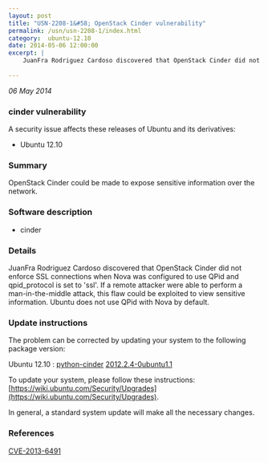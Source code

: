 ```yaml
---
layout: post
title: "USN-2208-1&#58; OpenStack Cinder vulnerability"
permalink: /usn/usn-2208-1/index.html
category:  ubuntu-12.10
date: 2014-05-06 12:00:00
excerpt: |
    JuanFra Rodriguez Cardoso discovered that OpenStack Cinder did not enforce SSL connections when Nova was configured to use QPid and qpid_protocol is set to &#39;ssl&#39;. If a remote attacker were able to perform a man-in-the-middle attack, this flaw could be exploited to view sensitive information. Ubuntu does not use QPid with Nova by default. 
    
--- 
```

 
 

*06 May 2014*

### cinder vulnerability

A security issue affects these releases of Ubuntu and its derivatives:

* Ubuntu 12.10

### Summary

OpenStack Cinder could be made to expose sensitive information over the network.

### Software description

* cinder 

### Details

JuanFra Rodriguez Cardoso discovered that OpenStack Cinder did not enforce SSL connections when Nova was configured to use QPid and qpid_protocol is set to &#39;ssl&#39;. If a remote attacker were able to perform a man-in-the-middle attack, this flaw could be exploited to view sensitive information. Ubuntu does not use QPid with Nova by default. 

### Update instructions

The problem can be corrected by updating your system to the following package version:

Ubuntu 12.10
 : [python-cinder](https://launchpad.net/ubuntu/+source/cinder) <span> [2012.2.4-0ubuntu1.1](https://launchpad.net/ubuntu/+source/cinder/2012.2.4-0ubuntu1.1) </span> 

To update your system, please follow these instructions: [https://wiki.ubuntu.com/Security/Upgrades](https://wiki.ubuntu.com/Security/Upgrades).

In general, a standard system update will make all the necessary changes. 

### References

 
 [CVE-2013-6491](http://people.ubuntu.com/~ubuntu-security/cve/CVE-2013-6491)
 


